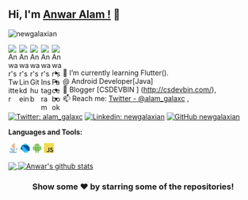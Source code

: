 ## Hi, I'm [Anwar Alam !]() 👋

<p align="left"> <img src="https://komarev.com/ghpvc/?username=newgalaxian&label=Views&color=blue&style=plastic" alt="newgalaxian" /> </p>

<a href="https://twitter.com/alam_galaxc">
  <img align="left" alt="Anwar's Twitter" width="22px" src="https://cdn.jsdelivr.net/npm/simple-icons@v3/icons/twitter.svg" />
</a>
<a href="https://linkedin.com/in/newgalaxian">
  <img align="left" alt="Anwar's Linkdein" width="22px" src="https://cdn.jsdelivr.net/npm/simple-icons@v3/icons/linkedin.svg" />
</a>
<a href="https://github.com/newgalaxian">
  <img align="left" alt="Anwar's Github" width="22px" src="https://cdn.jsdelivr.net/npm/simple-icons@v3/icons/github.svg" />
</a>
<a href="https://instagram.com/alam9022/">
  <img align="left" alt="Anwar's Instagram" width="22px" src="https://cdn.jsdelivr.net/npm/simple-icons@v3/icons/instagram.svg" />
</a>
<a href="https://www.facebook.com/newgalaxian/">
  <img align="left" alt="Anwar's Facebook" width="22px" src="https://cdn.jsdelivr.net/npm/simple-icons@v3/icons/facebook.svg" />
</a>

<br/>
<br/>



- 🔭 I’m currently learning Flutter().
- @   Android Developer[Java]
- 💬 Blogger [CSDEVBIN ] (http://csdevbin.com/),
- 📫 Reach me: [Twitter - @alam_galaxc](https://twitter.com/alam_galaxc) , 


[![Twitter: alam_galaxc](https://img.shields.io/twitter/follow/alam_galaxc?style=social)](https://twitter.com/alam_galaxc)
[![Linkedin: newgalaxian](https://img.shields.io/badge/-newgalaxian-blue?style=flat-square&logo=Linkedin&logoColor=white&link=https://www.linkedin.com/in/newgalaxian/)](https://www.linkedin.com/in/newgalaxian/)
[![GitHub newgalaxian](https://img.shields.io/github/followers/newgalaxian?label=follow&style=social)](https://github.com/newgalaxian)


**Languages and Tools:**  

<code><img height="20" src="https://raw.githubusercontent.com/github/explore/80688e429a7d4ef2fca1e82350fe8e3517d3494d/topics/java/java.png"></code>
<code><img height="20" src="https://raw.githubusercontent.com/github/explore/80688e429a7d4ef2fca1e82350fe8e3517d3494d/topics/dart/dart.png"></code>
<code><img height="20" src="https://raw.githubusercontent.com/github/explore/80688e429a7d4ef2fca1e82350fe8e3517d3494d/topics/android/android.png"></code>
<code><img height="20" src="https://raw.githubusercontent.com/github/explore/80688e429a7d4ef2fca1e82350fe8e3517d3494d/topics/javascript/javascript.png"></code>
   

<a href="https://github.com/newgalaxian">
  <img align="center" src="https://github-readme-stats.vercel.app/api/top-langs/?username=newgalaxian&theme=light&hide_langs_below=1" />
</a>
<a href="https://github.com/newgalaxian">
 <img align="center" src="https://github-readme-stats.vercel.app/api?username=newgalaxian&show_icons=true&theme=light&line_height=27" alt="Anwar's github stats"/>
</a>


<div align="center">

### Show some ❤️ by starring some of the repositories!

</div>
